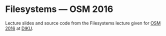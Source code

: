# Filesystems — OSM 2016

Lecture slides and source code from the Filesystems lecture given for [OSM
2016](http://www.webcitation.org/6eoBjRWvD) at [DIKU](http://www.diku.dk/).
